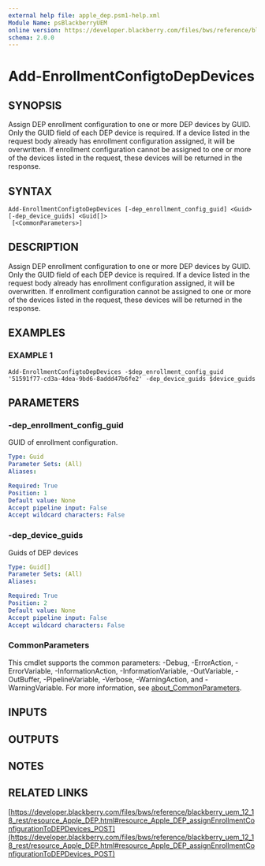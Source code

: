 ```yaml
---
external help file: apple_dep.psm1-help.xml
Module Name: psBlackberryUEM
online version: https://developer.blackberry.com/files/bws/reference/blackberry_uem_12_18_rest/resource_Apple_DEP.html#resource_Apple_DEP_assignEnrollmentConfigurationToDEPDevices_POST
schema: 2.0.0
---
```


# Add-EnrollmentConfigtoDepDevices

## SYNOPSIS
Assign DEP enrollment configuration to one or more DEP devices by GUID. 
Only the GUID field of each DEP device is required.
If a device listed 
in the request body already has enrollment configuration assigned, it 
will be overwritten.
If enrollment configuration cannot be assigned to 
one or more of the devices listed in the request, these devices will be 
returned in the response.

## SYNTAX

```
Add-EnrollmentConfigtoDepDevices [-dep_enrollment_config_guid] <Guid> [-dep_device_guids] <Guid[]>
 [<CommonParameters>]
```

## DESCRIPTION
Assign DEP enrollment configuration to one or more DEP devices by GUID. 
Only the GUID field of each DEP device is required.
If a device listed 
in the request body already has enrollment configuration assigned, it 
will be overwritten.
If enrollment configuration cannot be assigned to 
one or more of the devices listed in the request, these devices will be 
returned in the response.

## EXAMPLES

### EXAMPLE 1
```
Add-EnrollmentConfigtoDepDevices -$dep_enrollment_config_guid '51591f77-cd3a-4dea-9bd6-8addd47b6fe2' -dep_device_guids $device_guids
```

## PARAMETERS

### -dep_enrollment_config_guid
GUID of enrollment configuration.

```yaml
Type: Guid
Parameter Sets: (All)
Aliases:

Required: True
Position: 1
Default value: None
Accept pipeline input: False
Accept wildcard characters: False
```

### -dep_device_guids
Guids of DEP devices

```yaml
Type: Guid[]
Parameter Sets: (All)
Aliases:

Required: True
Position: 2
Default value: None
Accept pipeline input: False
Accept wildcard characters: False
```

### CommonParameters
This cmdlet supports the common parameters: -Debug, -ErrorAction, -ErrorVariable, -InformationAction, -InformationVariable, -OutVariable, -OutBuffer, -PipelineVariable, -Verbose, -WarningAction, and -WarningVariable. For more information, see [about_CommonParameters](http://go.microsoft.com/fwlink/?LinkID=113216).

## INPUTS

## OUTPUTS

## NOTES

## RELATED LINKS

[https://developer.blackberry.com/files/bws/reference/blackberry_uem_12_18_rest/resource_Apple_DEP.html#resource_Apple_DEP_assignEnrollmentConfigurationToDEPDevices_POST](https://developer.blackberry.com/files/bws/reference/blackberry_uem_12_18_rest/resource_Apple_DEP.html#resource_Apple_DEP_assignEnrollmentConfigurationToDEPDevices_POST)

